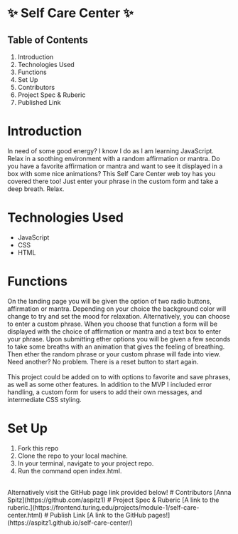 # ✨ Self Care Center ✨
## Table of Contents 
1. Introduction
2. Technologies Used
3. Functions
4. Set Up
5. Contributors
6. Project Spec & Ruberic
7. Published Link
# Introduction
In need of some good energy? I know I do as I am learning JavaScript. Relax in a soothing environment with a random affirmation or mantra. Do you have a favorite affirmation or mantra and want to see it displayed in a box with some nice animations? This Self Care Center web toy has you covered there too! Just enter your phrase in the custom form and take a deep breath. Relax.
# Technologies Used
* JavaScript
* CSS
* HTML
# Functions
On the landing page you will be given the option of two radio buttons, affirmation or mantra. Depending on your choice the background color will change to try and set the mood for relaxation. Alternatively, you can choose to enter a custom phrase. When you choose that function a form will be displayed with the choice of affirmation or mantra and a text box to enter your phrase. Upon submitting ether options you will be given a few seconds to take some breaths with an animation that gives the feeling of breathing. Then ether the random phrase or your custom phrase will fade into view. Need another? No problem. There is a reset button to start again.
<br>
<br>
This project could be added on to with options to favorite and save phrases, as well as some other features. In addition to the MVP I included error handling, a custom form for users to add their own messages, and intermediate CSS styling.
# Set Up
1. Fork this repo
2. Clone the repo to your local machine.
3. In your terminal, navigate to your project repo.
4. Run the command open index.html.
<br>
Alternatively visit the GitHub page link provided below!
# Contributors
[Anna Spitz](https://github.com/aspitz1)
# Project Spec & Ruberic
[A link to the ruberic.](https://frontend.turing.edu/projects/module-1/self-care-center.html)
# Publish Link
[A link to the GitHub pages!](https://aspitz1.github.io/self-care-center/)
